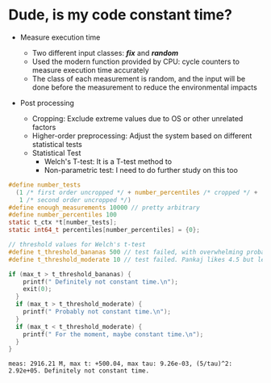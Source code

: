 # Dude, is my code constant time?

- Measure execution time

    - Two different input classes: ***fix*** and ***random***
    - Used the modern function provided by CPU: cycle counters to measure execution time accurately
    - The class of each measurement is random, and the input will be done before the measurement to reduce the environmental impacts


- Post processing
    - Cropping: Exclude extreme values due to OS or other unrelated factors
    - Higher-order preprocessing: Adjust the system based on different statistical tests
    - Statistical Test
      - Welch's T-test: It is a T-test method to 
      - Non-parametric test: I need to do further study on this too

``` C
#define number_tests                                                           \
  (1 /* first order uncropped */ + number_percentiles /* cropped */ +          \
   1 /* second order uncropped */)
#define enough_measurements 10000 // pretty arbitrary
#define number_percentiles 100
static t_ctx *t[number_tests];
static int64_t percentiles[number_percentiles] = {0};

// threshold values for Welch's t-test
#define t_threshold_bananas 500 // test failed, with overwhelming probability
#define t_threshold_moderate 10 // test failed. Pankaj likes 4.5 but let's be more lenient
```

``` C
if (max_t > t_threshold_bananas) {
    printf(" Definitely not constant time.\n");
    exit(0);
  }
  if (max_t > t_threshold_moderate) {
    printf(" Probably not constant time.\n");
  }
  if (max_t < t_threshold_moderate) {
    printf(" For the moment, maybe constant time.\n");
  }
}
```


```
meas: 2916.21 M, max t: +500.04, max tau: 9.26e-03, (5/tau)^2: 2.92e+05. Definitely not constant time.
```
